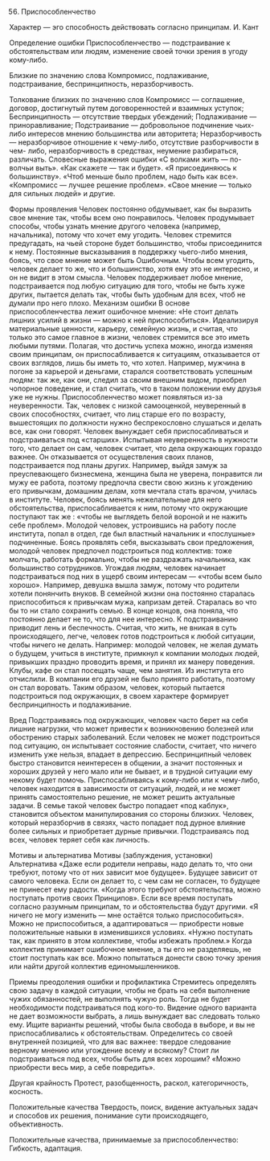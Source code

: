﻿56. Приспособленчество

Характер — эго способность действовать согласно принципам.
И. Кант

Определение ошибки
Приспособленчество — подстраивание к обстоятельствам или людям, изменение своей точки зрения в угоду кому-либо.

Близкие по значению слова
Компромисс, подлаживание, подстраивание, беспринципность, неразборчивость.

Толкование близких по значению слов
Компромисс — соглашение, договор, достигнутый путем договоренностей и взаимных уступок;
Беспринципность — отсутствие твердых убеждений;
Подлаживание — приноравливание;
Подстраивание — добровольное подчинение чьих-либо интересов мнению большинства или авторитета;
Неразборчивость — неразборчивое отношение к чему-либо, отсутствие разборчивости в чем- либо, неразборчивость в средствах, неумение разбираться, различать.
Словесные выражения ошибки
«С волками жить — по-волчьи выть».
«Как скажете — так и будет».
«Я присоединяюсь к большинству».
«Чтоб меньше было проблем, надо быть как все».
«Компромисс — лучшее решение проблем».
«Свое мнение — только для сильных людей» и другие.

Формы проявления
Человек постоянно обдумывает, как бы выразить свое мнение так, чтобы всем оно понравилось.
Человек продумывает способы, чтобы узнать мнение другого человека (например, начальника), потому что хочет ему угодить.
Человек стремится предугадать, на чьей стороне будет большинство, чтобы присоединится к нему.
Постоянные высказывания в поддержку чьего-либо мнения, боясь, что свое мнение может быть
Ошибочным.
Чтобы всем угодить, человек делает то же, что и большинство, хотя ему это не интересно, и он не видит в этом смысла.
Человек поддерживает любое мнение, подстраивается под любую ситуацию для того, чтобы не быть хуже других, пытается делать так, чтобы быть удобным для всех, чтоб не думали про него плохо.
Механизм ошибки
В основе приспособленчества лежит ошибочное мнение: «Не стоит делать лишних усилий в жизни — можно к ней приспособиться».
Идеализируя материальные ценности, карьеру, семейную жизнь, и считая, что только это самое главное в жизни, человек стремится все это иметь любыми путями. Полагая, что достичь успеха можно, иногда изменяя своим принципам, он приспосабливается к ситуациям, отказывается от своих взглядов, лишь бы иметь то, что хотел. Например, мужчина в погоне за карьерой и деньгами, старался соответствовать успешным людям: так же, как они, следил за своим внешним видом, приобрел чопорное поведение, и стал считать, что в таком положении ему друзья уже не нужны.
Приспособленчество может появляться из-за неуверенности. Так, человек с низкой самооценкой, неуверенный в своих способностях, считает, что лиц старше его по возрасту, вышестоящих по должности нужно беспрекословно слушаться и делать все, как они говорят. Человек вынуждает себя приспосабливаться и подстраиваться под «старших». Испытывая неуверенность в нужности того, что делает он сам, человек считает, что дела окружающих гораздо важнее. Он отказывается от осуществления своих планов, подстраивается под планы других. Например, выйдя замуж за преуспевающего бизнесмена, женщина была не уверена, понравится ли мужу ее работа, поэтому предпочла свести свою жизнь к угождению его привычкам, домашним делам, хотя мечтала стать врачом, училась в институте.
Человек, боясь менять нежелательные для него обстоятельства, приспосабливается к ним, потому что окружающие поступают так же : «чтобы не выглядеть белой вороной и не нажить себе проблем». Молодой человек, устроившись на работу после института, попал в отдел, где был властный начальник и «послушные» подчиненные. Боясь проявлять себя, высказывать свои предложения, молодой человек предпочел подстроиться под коллектив: тоже молчать, работать формально, чтобы не раздражать начальника, как большинство сотрудников.
Угождая людям, человек начинает подстраиваться под них в ущерб своим интересам — «чтобы всем было хорошо». Например, девушка вышла замуж, потому что родители хотели понянчить внуков. В семейной жизни она постоянно старалась приспособиться к привычкам мужа, капризам детей. Старалась во что бы то ни стало сохранить семью. В конце концов, она поняла, что постоянно делает не то, что для нее интересно.
К подстраиванию приводит лень и беспечность. Считая, что жить, не вникая в суть происходящего, легче, человек готов подстроиться к любой ситуации, чтобы ничего не делать. Например: молодой человек, не желая думать о будущем, учиться в институте, примкнул к компании молодых людей, привыкших праздно проводить время, и принял их манеру поведения. Клубы, кафе он стал посещать чаще, чем занятия. Из института его отчислили. В компании его друзей не было принято работать, поэтому он стал воровать.
Таким образом, человек, который пытается подстроиться под окружающих, в своем характере формирует беспринципность и подлаживание.

Вред
Подстраиваясь под окружающих, человек часто берет на себя лишние нагрузки, что может привести к возникновению болезней или обострению старых заболеваний.
Если человек не может подстроиться под ситуацию, он испытывает состояние слабости, считает, что ничего изменить уже нельзя, впадает в депрессию.
Беспринципный человек быстро становится неинтересен в общении, а значит постоянных и хороших друзей у него мало или не бывает, и в трудной ситуации ему некому будет помочь.
Приспосабливаясь к кому-либо или к чему-либо, человек находится в зависимости от ситуаций, людей, и не может принять самостоятельно решение, не может решить актуальные задачи.
В семье такой человек быстро попадает «под каблук», становится объектом манипулирования со стороны близких.
Человек, который неразборчив в связях, часто попадает под дурное влияние более сильных и приобретает дурные привычки.
Подстраиваясь под всех, человек теряет себя как личность.

Мотивы и альтернатива
Мотивы (заблуждения, установки)	Альтернатива
«Даже если родители неправы, надо делать то, что они требуют, потому что от них зависит мое будущее».	Будущее зависит от самого человека. Если он делает то, с чем сам не согласен, то будущее не принесет ему радости.
«Когда этого требуют обстоятельства, можно поступать против своих
Принципов».	Если все время поступать согласно разумным принципам, то и обстоятельства будут другими.
«Я ничего не могу изменить — мне остаётся только приспособиться».	Можно не приспособиться, а адаптироваться — приобрести новые положительные навыки в изменившихся условиях.
«Нужно поступать так, как принято в этом коллективе, чтобы избежать проблем.»	Когда коллектив принимает ошибочное мнение, а ты его не разделяешь, не стоит поступать как все. Можно попытаться донести свою точку зрения или найти другой коллектив единомышленников.

Приемы преодоления ошибки и профилактика
Стремитесь определять свою задачу в каждой ситуации, чтобы не брать на себя выполнение чужих обязанностей, не выполнять чужую роль. Тогда не будет необходимости подстраиваться под кого-то.
Видение одного варианта не дает возможности выбрать, а лишь вынуждает вас следовать только ему. Ищите варианты решений, чтобы была свобода в выборе, и вы не приспосабливались к обстоятельствам.
Определитесь со своей внутренней позицией, что для вас важнее: твердое следование верному мнению или угождение всему и всякому? Стоит ли подстраиваться под всех, чтобы быть для всех хорошим? «Можно приобрести весь мир, а себе повредить».

Другая крайность
Протест, разобщенность, раскол, категоричность, косность.

Положительные качества
Твердость, поиск, видение актуальных задач и способов их решения, понимание сути происходящего, объективность.

Положительные качества, принимаемые за приспособленчество:
Гибкость, адаптация. 
